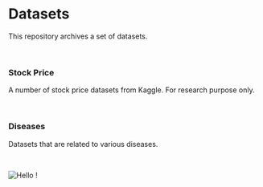 # Datasets

This repository archives a set of datasets.

<br />

### Stock Price

A number of stock price datasets from Kaggle. For research purpose only.

<br />

### Diseases

Datasets that are related to various diseases.

<br />

![Hello !](https://api.visitorbadge.io/api/VisitorHit?user=kevinadhiguna&repo=datasets&label=thanks%20for%20dropping%20in%20!&labelColor=%23000000&countColor=%23FFFFFF)
